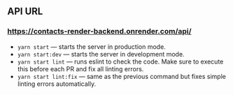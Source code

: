 ## API URL

### https://contacts-render-backend.onrender.com/api/

- `yarn start` &mdash; starts the server in production mode.
- `yarn start:dev` &mdash; starts the server in development mode.
- `yarn start lint` &mdash; runs eslint to check the code. Make sure to execute this before each PR and fix all linting errors.
- `yarn start lint:fix` &mdash; same as the previous command but fixes simple linting errors automatically.
